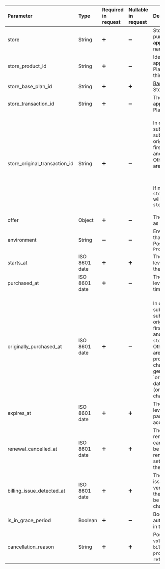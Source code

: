 <!---Subscription.md--->



| Parameter                     | Type          | Required in request | Nullable in request | Description                                                  |
| :---------------------------- | :------------ | :------------------ | :------------------ | :----------------------------------------------------------- |
| store                         | String        | :heavy_plus_sign:   | :heavy_minus_sign:  | Store where the product was purchased. Possible values are: **app_store**, **play_store**, **stripe**, name of your [custom store](initial-custom) |
| store_product_id              | String        | :heavy_plus_sign:   | :heavy_minus_sign:  | Identifier of the product in the app store (App Store/Google Play/Stripe, etc.) that unlocked this access level |
| store_base_plan_id            | String        | :heavy_plus_sign:   | :heavy_plus_sign:   | [Base plan ID](https://support.google.com/googleplay/android-developer/answer/12154973) in the Google Play Store or [price ID](https://docs.stripe.com/products-prices/how-products-and-prices-work#what-is-a-price) in Stripe. |
| store_transaction_id          | String        | :heavy_plus_sign:   | :heavy_minus_sign:  | The ID of the transaction in the app store (App Store/Google Play/Stripe, etc.) |
| store_original_transaction_id | String        | :heavy_plus_sign:   | :heavy_minus_sign:  | <p>In case of prolonged subscriptions, a chain of subscriptions is generated. The original transaction i the very first transaction in this chain and the chain is linked by it. Other transactions in the chain are prolongations.</p><br /><p>If no prolongation, `store_original_transaction_id` will coincide with `store_transaction_id`</p> |
| offer                         | Object        | :heavy_plus_sign:   | :heavy_minus_sign:  | The offer used in the purchase as an [Offer](server-side-api-objects#offer) object. |
| environment                   | String        | :heavy_minus_sign:  | :heavy_minus_sign:  | Environment of the transaction that provided the access level. Possible values: `Sandbox`, `Production` |
| starts_at                     | ISO 8601 date | :heavy_plus_sign:   | :heavy_plus_sign:   | The datetime when the access level will be active. May be in the future |
| purchased_at                  | ISO 8601 date | :heavy_plus_sign:   | :heavy_minus_sign:  | The datetime when the access level was purchased the latest time |
| originally_purchased_at       | ISO 8601 date | :heavy_plus_sign:   | :heavy_minus_sign:  | <br />In case of prolonged subscriptions, a chain of subscriptions is generated. The original transaction i the very first transaction in this chain and the chain is linked by its ID: `store_original_transaction_id`. Other transactions in the chain are prolongations. In case of prolonged subscriptions, a chain of subscriptions is generated. The `originally_purchased_at is the datetime when the very first (original) subscription in the chain was purchased. |
| expires_at                    | ISO 8601 date | :heavy_plus_sign:   | :heavy_plus_sign:   | The datetime when the access level will expire. It may be in the past and may be null for lifetime access |
| renewal_cancelled_at          | ISO 8601 date | :heavy_plus_sign:   | :heavy_plus_sign:   | The datetime when an auto-renewable subscription was cancelled. Subscription can still be active, it means that auto-renewal is turned off. It will be set to null if the user reactivates the subscription |
| billing_issue_detected_at     | ISO 8601 date | :heavy_plus_sign:   | :heavy_plus_sign:   | The datetime when a billing issue was detected and a vendor was not able to charge the card. Subscription can still be active. Will set to null if the charge is successful |
| is_in_grace_period            | Boolean       | :heavy_plus_sign:   | :heavy_minus_sign:  | Boolean indicating whether auto-renewable subscription is in the [grace period](https://developer.apple.com/news/?id=09122019c) |
| cancellation_reason           | String        | :heavy_plus_sign:   | :heavy_plus_sign:   | Possible values: `voluntarily_cancelled`, `billing_error`, `price_increase`, `product_was_not_available`, `refund`, `upgraded`, `unknown` |